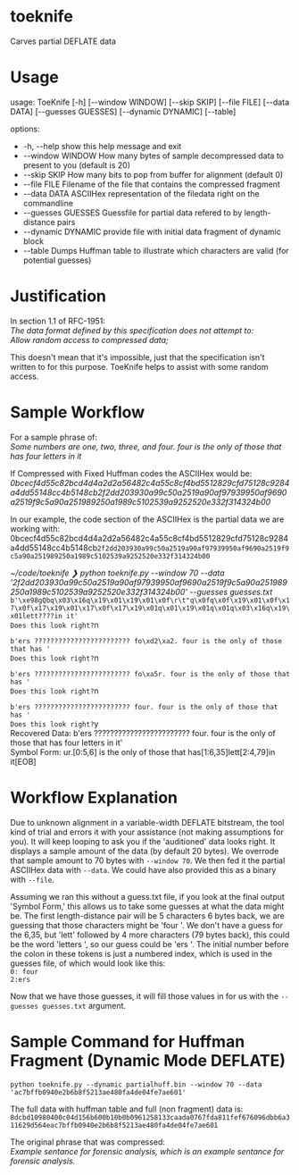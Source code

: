 # toeknife
Carves partial DEFLATE data

# Usage
usage: ToeKnife [-h] [--window WINDOW] [--skip SKIP] [--file FILE] [--data DATA] [--guesses GUESSES]
                [--dynamic DYNAMIC] [--table]

options:
  - -h, --help         show this help message and exit
  - --window WINDOW    How many bytes of sample decompressed data to present to you (default is 20)
  - --skip SKIP        How many bits to pop from buffer for alignment (default 0)
  - --file FILE        Filename of the file that contains the compressed fragment
  - --data DATA        ASCIIHex representation of the filedata right on the commandline
  - --guesses GUESSES  Guessfile for partial data refered to by length-distance pairs
  - --dynamic DYNAMIC  provide file with initial data fragment of dynamic block
  - --table            Dumps Huffman table to illustrate which characters are valid (for potential guesses)

# Justification
In section 1.1 of RFC-1951:  
*The data format defined by this specification does not attempt to:*  
*Allow random access to compressed data;*  

This doesn't mean that it's impossible, just that the specification isn't written to for this purpose. ToeKnife helps to assist with some random access.

# Sample Workflow
For a sample phrase of:  
*Some numbers are one, two, three, and four. four is the only of those that has four letters in it*  

If Compressed with Fixed Huffman codes the ASCIIHex would be:
*0bcecf4d55c82bcd4d4a2d2a56482c4a55c8cf4bd5512829cfd75128c9284a4dd55148cc4b5148cb2f2dd203930a99c50a2519a90af97939950af9690a2519f9c5a90a251989250a1989c5102539a9252520e332f314324b00*  

In our example, the code section of the ASCIIHex is the partial data we are working with:
0bcecf4d55c82bcd4d4a2d2a56482c4a55c8cf4bd5512829cfd75128c9284a4dd55148cc4b5148cb`2f2dd203930a99c50a2519a90af97939950af9690a2519f9c5a90a251989250a1989c5102539a9252520e332f314324b00`

*~/code/toeknife ❯ python toeknife.py --window 70 --data '2f2dd203930a99c50a2519a90af97939950af9690a2519f9c5a90a251989250a1989c5102539a9252520e332f314324b00' --guesses guesses.txt*
`b'\xe98gQbq\x03\x16q\x19\x01\x19\x01\x0f\r\t"q\x0fq\x0f\x19\x01\x0f\x17\x0f\x17\x19\x01\x17\x0f\x17\x19\x01q\x01\x19\x01q\x01q\x03\x16q\x19\x01lett????in it'`  
`Does this look right?`n  

`b'ers ???????????????????????? fo\xd2\xa2. four is the only of those that has '`  
`Does this look right?`n  

`b'ers ???????????????????????? fo\xa5r. four is the only of those that has '`  
`Does this look right?`n  

`b'ers ???????????????????????? four. four is the only of those that has '`  
`Does this look right?`y  
Recovered Data: b'ers ???????????????????????? four. four is the only of those that has four letters in it'  
Symbol Form:    ur.[0:5,6] is the only of those that has[1:6,35]lett[2:4,79]in it[EOB]

# Workflow Explanation
Due to unknown alignment in a variable-width DEFLATE bitstream, the tool kind of trial and errors it with your assistance (not making assumptions for you). It will keep looping to ask you if the 'auditioned' data looks right. It displays a sample amount of the data (by default 20 bytes). We overrode that sample amount to 70 bytes with `--window 70`. We then fed it the partial ASCIIHex data with `--data`. We could have also provided this as a binary with `--file`.  

Assuming we ran this without a guess.txt file, if you look at the final output 'Symbol Form,' this allows us to take some guesses at what the data might be. The first length-distance pair will be 5 characters 6 bytes back, we are guessing that those characters might be 'four '. We don't have a guess for the 6,35, but 'lett' followed by 4 more characters (79 bytes back), this could be the word 'letters ', so our guess could be 'ers '. The initial number before the colon in these tokens is just a numbered index, which is used in the guesses file, of which would look like this:  
`0: four`  
`2:ers `  

Now that we have those guesses, it will fill those values in for us with the `--guesses guesses.txt` argument.

# Sample Command for Huffman Fragment (Dynamic Mode DEFLATE)
`python toeknife.py --dynamic partialhuff.bin --window 70 --data 'ac7bffb0940e2b6b8f5213ae480fa4de04fe7ae601'`  

The full data with huffman table and full (non fragment) data is:  
`8dcbd10980400c04d156b600b10b0b0961258133caada0767fda811fef676096dbb6a311629d564eac7bffb0940e2b6b8f5213ae480fa4de04fe7ae601`  

The original phrase that was compressed:  
*Example sentance for forensic analysis, which is an example sentance for forensic analysis.*
